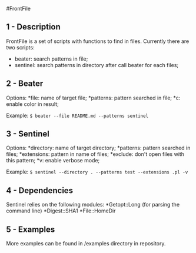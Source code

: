 #FrontFile

1 - Description
---------------

FrontFile is a set of scripts with functions to find in files.
Currently there are two scripts:
* beater: search patterns in file;
* sentinel: search patterns in directory after call beater for each files; 


2 - Beater
----------
Options:
*file: name of target file;
*patterns: pattern searched in file;
*c: enable color in result;

Example:
`$ beater --file README.md --patterns sentinel`

3 - Sentinel
------------
Options:
*directory: name of target directory;
*patterns: pattern searched in files;
*extensions: pattern in name of files;
*exclude: don't open files with this pattern;
*v: enable verbose mode;

Example:
`$ sentinel --directory . --patterns test --extensions .pl -v`

4 - Dependencies
----------------

Sentinel relies on the following modules:
*Getopt::Long (for parsing the command line)
*Digest::SHA1
*File::HomeDir 

5 - Examples
------------

More examples can be found in /examples directory in repository.
